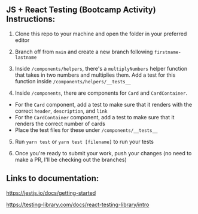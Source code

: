 ## JS + React Testing (Bootcamp Activity) Instructions:

1. Clone this repo to your machine and open the folder in your preferred editor

2. Branch off from `main` and create a new branch following `firstname-lastname`

3. Inside `/components/helpers`, there's a `multiplyNumbers` helper function that takes in two numbers and multiplies them. Add a test for this function inside `/components/helpers/__tests__`

4. Inside `/components`, there are components for `Card` and `CardContainer`.
- For the `Card` component, add a test to make sure that it renders with the correct `header`, `description`, and `link`
- For the `CardContainer` component, add a test to make sure that it renders the correct number of cards
- Place the test files for these under `/components/__tests__`

5. Run `yarn test` or `yarn test [filename]` to run your tests

6. Once you're ready to submit your work, push your changes (no need to make a PR, I'll be checking out the branches)



## Links to documentation:
https://jestjs.io/docs/getting-started

https://testing-library.com/docs/react-testing-library/intro
